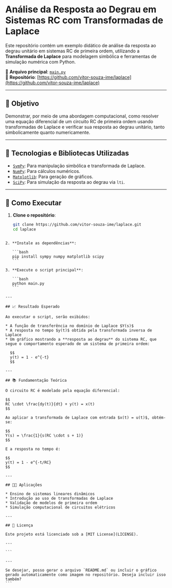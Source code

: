 # Análise da Resposta ao Degrau em Sistemas RC com Transformadas de Laplace

Este repositório contém um exemplo didático de análise da resposta ao degrau unitário em sistemas RC de primeira ordem, utilizando a **Transformada de Laplace** para modelagem simbólica e ferramentas de simulação numérica com Python.

📁 **Arquivo principal**: [`main.py`](main.py)  
🔗 **Repositório**: [https://github.com/vitor-souza-ime/laplace](https://github.com/vitor-souza-ime/laplace)

---

## 📌 Objetivo

Demonstrar, por meio de uma abordagem computacional, como resolver uma equação diferencial de um circuito RC de primeira ordem usando transformadas de Laplace e verificar sua resposta ao degrau unitário, tanto simbolicamente quanto numericamente.

---

## 🧪 Tecnologias e Bibliotecas Utilizadas

- [`SymPy`](https://www.sympy.org): Para manipulação simbólica e transformada de Laplace.
- [`NumPy`](https://numpy.org): Para cálculos numéricos.
- [`Matplotlib`](https://matplotlib.org): Para geração de gráficos.
- [`SciPy`](https://scipy.org): Para simulação da resposta ao degrau via `lti`.

---

## 🚀 Como Executar

1. **Clone o repositório**:
   ```bash
   git clone https://github.com/vitor-souza-ime/laplace.git
   cd laplace
````

2. **Instale as dependências**:

   ```bash
   pip install sympy numpy matplotlib scipy
   ```

3. **Execute o script principal**:

   ```bash
   python main.py
   ```

---

## 📈 Resultado Esperado

Ao executar o script, serão exibidos:

* A função de transferência no domínio de Laplace $Y(s)$
* A resposta no tempo $y(t)$ obtida pela transformada inversa de Laplace
* Um gráfico mostrando a **resposta ao degrau** do sistema RC, que segue o comportamento esperado de um sistema de primeira ordem:

  $$
  y(t) = 1 - e^{-t}
  $$

---

## 📚 Fundamentação Teórica

O circuito RC é modelado pela equação diferencial:

$$
RC \cdot \frac{dy(t)}{dt} + y(t) = x(t)
$$

Ao aplicar a transformada de Laplace com entrada $x(t) = u(t)$, obtém-se:

$$
Y(s) = \frac{1}{s(RC \cdot s + 1)}
$$

E a resposta no tempo é:

$$
y(t) = 1 - e^{-t/RC}
$$

---

## 👨‍🏫 Aplicações

* Ensino de sistemas lineares dinâmicos
* Introdução ao uso de transformadas de Laplace
* Validação de modelos de primeira ordem
* Simulação computacional de circuitos elétricos

---

## 📄 Licença

Este projeto está licenciado sob a [MIT License](LICENSE).

---

```

---

Se desejar, posso gerar o arquivo `README.md` ou incluir o gráfico gerado automaticamente como imagem no repositório. Deseja incluir isso também?
```
